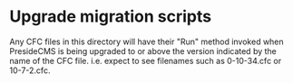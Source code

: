 Upgrade migration scripts
=========================

Any CFC files in this directory will have their "Run" method invoked when PresideCMS is being upgraded to or above the version indicated by the name of the CFC file. i.e. expect to see filenames such as 0-10-34.cfc or 10-7-2.cfc.